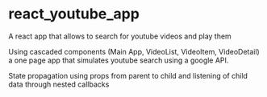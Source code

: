 # react_youtube_app
A react app that allows to search for youtube videos and play them

Using cascaded components (Main App, VideoList, VideoItem, VideoDetail) a one page app that simulates youtube search using a google API.

State propagation using props from parent to child and listening of child data through nested callbacks


